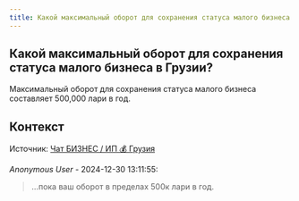 ```yaml
---
title: Какой максимальный оборот для сохранения статуса малого бизнеса в Грузии?
---
```


## Какой максимальный оборот для сохранения статуса малого бизнеса в Грузии?

Максимальный оборот для сохранения статуса малого бизнеса составляет 500,000 лари в год.

## Контекст

Источник: [Чат БИЗНЕС / ИП 💰 Грузия](https://t.me/ip_ge)

_Anonymous User_ - 2024-12-30 13:11:55:

> ...пока ваш оборот в пределах 500к лари в год.
